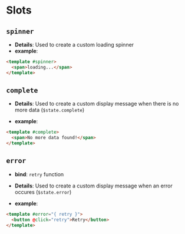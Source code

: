 # Slots

## `spinner`

- **Details**:
  Used to create a custom loading spinner
- **example**:

```html
<template #spinner>
  <span>loading...</span>
</template>
```

###

## `complete`

- **Details**:
  Used to create a custom display message when there is no more data (`$state.complete`)

- **example**:

```html
<template #complete>
  <span>No more data found!</span>
</template>
```

###

## `error`

- **bind**: `retry` function
- **Details**:
  Used to create a custom display message when an error occures (`$state.error`)

- **example**:

```html
<template #error="{ retry }">
  <button @click="retry">Retry</button>
</template>
```
